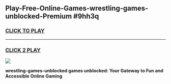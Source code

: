 
## Play-Free-Online-Games-wrestling-games-unblocked-Premium #9hh3q
<h3>
<a href="https://premium.freeplayer.one?title=wrestling-games-unblocked&ref=8M">CLICK TO PLAY</a></h3>
<hr>

<h3>
<a href="https://premium.freeplayer.one?title=wrestling-games-unblocked&ref=8M">CLICK 2 PLAY</a>
  
</h3>

<a href="https://premium.freeplayer.one?title=wrestling-games-unblocked&ref=8M"><img src="https://clearcache.store/games.png"></a>


**wrestling-games-unblocked games unblocked: Your Gateway to Fun and Accessible Online Gaming**
